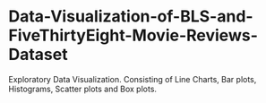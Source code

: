 # Data-Visualization-of-BLS-and-FiveThirtyEight-Movie-Reviews-Dataset
Exploratory Data Visualization. Consisting of Line Charts, Bar plots, Histograms, Scatter plots and Box plots.
